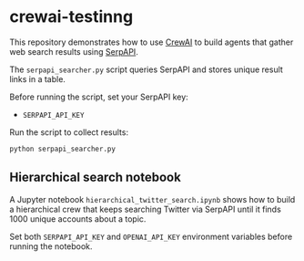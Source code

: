# crewai-testinng

This repository demonstrates how to use [CrewAI](https://github.com/crewAIInc/crewAI) to build agents that gather web search results using [SerpAPI](https://serpapi.com/).

The `serpapi_searcher.py` script queries SerpAPI and stores unique result links in a table.

Before running the script, set your SerpAPI key:

- `SERPAPI_API_KEY`

Run the script to collect results:

```bash
python serpapi_searcher.py
```

## Hierarchical search notebook

A Jupyter notebook `hierarchical_twitter_search.ipynb` shows how to build a hierarchical crew that keeps searching Twitter via SerpAPI until it finds 1000 unique accounts about a topic.

Set both `SERPAPI_API_KEY` and `OPENAI_API_KEY` environment variables before running the notebook.
